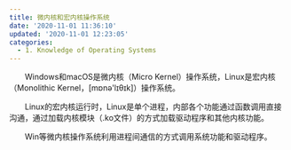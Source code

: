 ```yaml
---
title: 微内核和宏内核操作系统
date: '2020-11-01 11:36:10'
updated: '2020-11-01 12:23:05'
categories:
  - 1. Knowledge of Operating Systems
---
```

　　Windows和macOS是微内核（Micro Kernel）操作系统，Linux是宏内核（Monolithic Kernel，[mɒnə'lɪθɪk]）操作系统。

　　Linux的宏内核运行时，Linux是单个进程，内部各个功能通过函数调用直接沟通，通过加载内核模块（.ko文件）的方式加载驱动程序和其他内核功能。

 　　Win等微内核操作系统利用进程间通信的方式调用系统功能和驱动程序。

